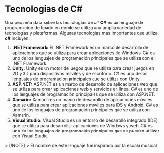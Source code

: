 # Tecnologias de C#
Una pequeña data sobre las tecnologias de c#
**C#** es un lenguaje de programacion de tipado en donde se utiliza una amplia variedad de tecnologias y plataformas. Algunas tecnologias mas importantes que utiliza **c#** incluyen:
1. **.NET Framework:** El .NET Framework es un marco de desarrollo de aplicaciones que se utiliza para crear aplicaciones de Windows. C# es uno de los lenguajes de programación principales que se utiliza con el .NET Framework.
2. **Unity:** Unity es un motor de juegos que se utiliza para crear juegos en 2D y 3D para dispositivos móviles y de escritorio. C# es uno de los lenguajes de programación principales que se utiliza con Unity.
3. **ASP.NET:** ASP.NET es un marco de desarrollo de aplicaciones web que se utiliza para crear aplicaciones web y servicios en línea. C# es uno de los lenguajes de programación principales que se utiliza con ASP.NET.
4. **Xamarin:** Xamarin es un marco de desarrollo de aplicaciones móviles que se utiliza para crear aplicaciones móviles para iOS y Android. C# es uno de los lenguajes de programación principales que se utiliza con Xamarin.
5. **Visual Studio:** Visual Studio es un entorno de desarrollo integrado (IDE) que se utiliza para desarrollar aplicaciones de Windows y web. C# es uno de los lenguajes de programación principales que se pueden utilizar con Visual Studio.
<div content="center">
  <img href="https://dev-to-uploads.s3.amazonaws.com/uploads/articles/9ycw71ccmd40zrp2qy6s.jpg"></img>
</div>
> [!NOTE]
> El nombre de este lenguaje fue inspirado por la escala musical
